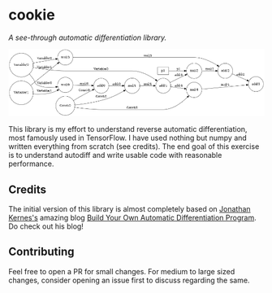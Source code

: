 # cookie
_A see-through automatic differentiation library._

![Image of a computation graph](assets/example.png)

This library is my effort to understand reverse automatic differentiation, most famously used in TensorFlow. I have used nothing but numpy and written everything from scratch (see credits). The end goal of this exercise is to understand autodiff and write usable code with reasonable performance.

## Credits

The initial version of this library is almost completely based on [Jonathan Kernes's](https://www.linkedin.com/in/jonathan-kernes/) amazing blog [Build Your Own Automatic Differentiation Program](https://towardsdatascience.com/build-your-own-automatic-differentiation-program-6ecd585eec2a). Do check out his blog!

## Contributing

Feel free to open a PR for small changes. For medium to large sized changes, consider opening an issue first to discuss regarding the same.